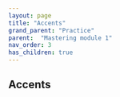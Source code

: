 ```yaml
---
layout: page
title: "Accents"
grand_parent: "Practice"
parent:  "Mastering module 1"
nav_order: 3
has_children: true
---
```


## Accents

